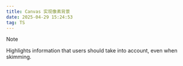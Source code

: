 ```yaml
---
title: Canvas 实现像素背景
date: 2025-04-29 15:24:53
tag: TS
---
```


<PixelCanvasCard />

> [!NOTE]
> Highlights information that users should take into account, even when skimming.

<script setup>
  import PixelCanvasCard from '../../src/components/PixelCanvasCard.vue';
</script>
